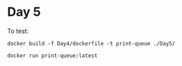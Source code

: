 # Day 5

To test:

```
docker build -f Day4/dockerfile -t print-queue ./Day5/
```

```
docker run print-queue:latest
```

